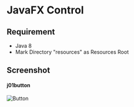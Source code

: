 # JavaFX Control

## Requirement
* Java 8
* Mark Directory "resources" as Resources Root

## Screenshot

#### j01button
![Button](../media/j01button.png?raw=true)